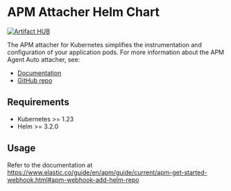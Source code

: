 # APM Attacher Helm Chart

[![Artifact HUB](https://img.shields.io/endpoint?url=https://artifacthub.io/badge/repository/elastic)](https://artifacthub.io/packages/helm/elastic/apm-attacher)

The APM attacher for Kubernetes simplifies the instrumentation and configuration of your application pods.
For more information about the APM Agent Auto attacher, see:

- [Documentation](https://elastic.co/guide/en/apm/guide/current/apm-mutating-admission-webhook.html)
- [GitHub repo](https://github.com/elastic/apm-k8s-attacher)

## Requirements

<!-- Last 3 supported k8s versions from the release of the webhook -->
- Kubernetes >= 1.23
- Helm >= 3.2.0

## Usage

Refer to the documentation at <https://www.elastic.co/guide/en/apm/guide/current/apm-get-started-webhook.html#apm-webhook-add-helm-repo>
